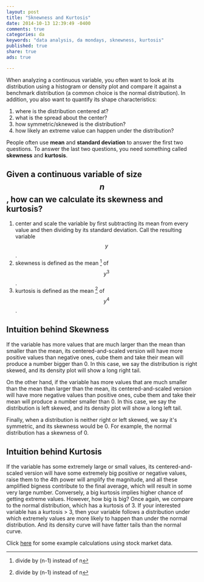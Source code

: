 ```yaml
---
layout: post
title: "Sknewness and Kurtosis"
date: 2014-10-13 12:39:49 -0400
comments: true
categories: da
keywords: "data analysis, da mondays, sknewness, kurtosis"
published: true
share: true
ads: true

---
```

When analyzing a continuous variable, you often want to look at its distribution using a histogram or density plot and compare it against a benchmark distribution (a common choice is the normal distribution). In addition, you also want to quantify its shape characteristics:

1. where is the distribution centered at?
2. what is the spread about the center?
3. how symmetric/sknewed is the distribution?
4. how likely an extreme value can happen under the distribution?

People often use **mean** and **standard deviation** to answer the first two questions. To answer the last two questions, you need something called **skewness** and **kurtosis**.

## Given a continuous variable of size $$n$$, how can we calculate its skewness and kurtosis? 

1. center and scale the variable by first subtracting its mean from every value and then dividing by its standard deviation. Call the resulting variable $$y$$.
2. skewness is defined as the mean [^1] of $$y^3$$.
3. kurtosis is defined as the mean [^1] of $$y^4$$.

## Intuition behind Skewness
If the variable has more values that are much larger than the mean than smaller than the mean, its centered-and-scaled version will have more positive values than negative ones, cube them and take their mean will produce a number bigger than 0. In this case, we say the distribution is right skewed, and its density plot will show a long right tail.

On the other hand, if the variable has more values that are much smaller than the mean than larger than the mean, its centered-and-scaled version will have more negative values than positive ones, cube them and take their mean will produce a number smaller than 0. In this case, we say the distribution is left skewed, and its density plot will show a long left tail.

Finally, when a distribution is neither right or left skewed, we say it's symmetric, and its skewness would be 0. For example, the normal distribution has a skewness of 0.

## Intuition behind Kurtosis
If the variable has some extremely large or small values, its centered-and-scaled version will have some extremely big positive or negative values, raise them to the 4th power will amplify the magnitude, and all these amplified bigness contribute to the final average, which will result in some very large number. Conversely, a big kurtosis implies higher chance of getting extreme values. However, how big is big? Once again, we compare to the normal distribution, which has a kurtosis of 3. If your interested variable has a kurtosis > 3, then your variable follows a distribution under which extremely values are more likely to happen than under the normal distribution. And its density curve will have fatter tails than the normal curve.

Click [here](http://gmlang.com/r/sknewness-and-kurtosis-examples/) for some example calculations using stock market data.

[^1]: divide by (n-1) instead of n